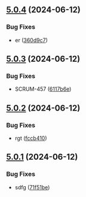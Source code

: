 ## [5.0.4](https://github.com/malikjaid/test/compare/v5.0.3...v5.0.4) (2024-06-12)


### Bug Fixes

* er ([360d9c7](https://github.com/malikjaid/test/commit/360d9c71bd06877dbb45ba5f13f386082567adf8))



## [5.0.3](https://github.com/malikjaid/test/compare/v5.0.2...v5.0.3) (2024-06-12)


### Bug Fixes

* SCRUM-457 ([6117b6e](https://github.com/malikjaid/test/commit/6117b6ecd11b3bd15d48b8367062fe355f9994cd))



## [5.0.2](https://github.com/malikjaid/test/compare/v5.0.1...v5.0.2) (2024-06-12)


### Bug Fixes

* rgt ([fccb410](https://github.com/malikjaid/test/commit/fccb410d950cc1ba3cd05fe1b0c0247a29daaeb1))



## [5.0.1](https://github.com/malikjaid/test/compare/v2.0.5...v5.0.1) (2024-06-12)


### Bug Fixes

* sdfg ([71f51be](https://github.com/malikjaid/test/commit/71f51be466bdf07e00037a6715e232a0f279496e))



